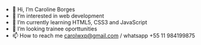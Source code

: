 - 👋 Hi, I’m Caroline Borges
- 👀 I’m interested in web development
- 🌱 I’m currently learning HTML5, CSS3 and JavaScript
- 💞️ I’m looking trainee oporttunities
- 📫 How to reach me carolwxp@gmail.com / whatsapp +55 11 984199875

<!---
Caroline456/Caroline456 is a ✨ special ✨ repository because its `README.md` (this file) appears on your GitHub profile.
You can click the Preview link to take a look at your changes.
--->

